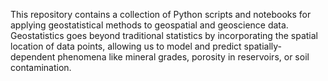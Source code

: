 This repository contains a collection of Python scripts and notebooks for applying geostatistical methods to geospatial and geoscience data. Geostatistics goes beyond traditional statistics by incorporating the spatial location of data points, allowing us to model and predict spatially-dependent phenomena like mineral grades, porosity in reservoirs, or soil contamination.
